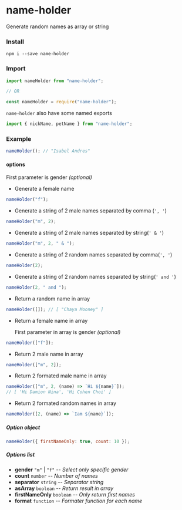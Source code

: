 # name-holder

Generate random names as array or string

### Install

```npm
npm i --save name-holder
```

### Import

```js
import nameHolder from "name-holder";

// OR

const nameHolder = require("name-holder");
```

`name-holder` also have some named exports

```js
import { nickName, petName } from "name-holder";
```

### Example

```js
nameHolder(); // "Isabel Andres"
```

#### options

First parameter is gender _(optional)_

- Generate a female name

```js
nameHolder("f");
```

- Generate a string of 2 male names separated by comma (`', '`)

```js
nameHolder("m", 2);
```

- Generate a string of 2 male names separated by string(`' & '`)

```js
nameHolder("m", 2, " & ");
```

- Generate a string of 2 random names separated by comma(`', '`)

```js
nameHolder(2);
```

- Generate a string of 2 random names separated by string(`' and '`)

```js
nameHolder(2, " and ");
```

- Return a random name in array

```js
nameHolder([]); // [ "Chaya Mooney" ]
```

- Return a female name in array

  First parameter in array is gender _(optional)_

```js
nameHolder(["f"]);
```

- Return 2 male name in array

```js
nameHolder(["m", 2]);
```

- Return 2 formated male name in array

```js
nameHolder(["m", 2, (name) => `Hi ${name}`]);
// [ 'Hi Damion Nina', 'Hi Cohen Choi' ]
```

- Return 2 formated random names in array

```js
nameHolder([2, (name) => `Iam ${name}`]);
```

##### Option object

```js
nameHolder({ firstNameOnly: true, count: 10 });
```

##### Options list

- **gender** `"m"` | `"f"`
  -- _Select only specific gender_
- **count** `number`
  -- _Number of names_
- **separator** `string`
  -- _Separator string_
- **asArray** `boolean`
  -- _Return result in array_
- **firstNameOnly** `boolean`
  -- _Only return first names_
- **format** `function`
  -- _Formater function for each name_
